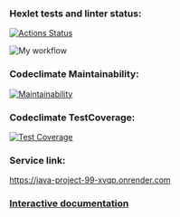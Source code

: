 ### Hexlet tests and linter status:
[![Actions Status](https://github.com/a88217/java-project-99/actions/workflows/hexlet-check.yml/badge.svg)](https://github.com/a88217/java-project-99/actions)

![My workflow](https://github.com/a88217/java-project-99/actions/workflows/myWorkflow.yml/badge.svg)

### Codeclimate Maintainability:
[![Maintainability](https://api.codeclimate.com/v1/badges/804ee666f011e17c4fb0/maintainability)](https://codeclimate.com/github/a88217/java-project-99/maintainability)

### Codeclimate TestCoverage:
[![Test Coverage](https://api.codeclimate.com/v1/badges/804ee666f011e17c4fb0/test_coverage)](https://codeclimate.com/github/a88217/java-project-99/test_coverage)

### Service link:
https://java-project-99-xvqp.onrender.com
### [Interactive documentation](https://java-project-99-xvqp.onrender.com/swagger-ui/index.html)